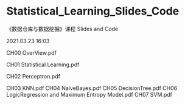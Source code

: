 # Statistical_Learning_Slides_Code
《数据仓库与数据挖掘》课程 Slides and Code

2021.03.23 16:03

CH00 OverView.pdf

CH01 Statistical Learning.pdf

CH02 Perceptron.pdf

CH03 KNN.pdf
CH04 NaiveBayes.pdf
CH05 DecisionTree.pdf
CH06 LogicRegression and Maximum Entropy Model.pdf
CH07 SVM.pdf
